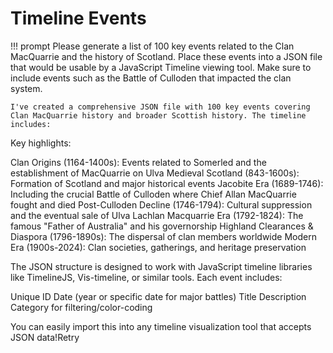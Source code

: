 # Timeline Events

!!! prompt
    Please generate a list of 100 key events related to the Clan MacQuarrie and the history of Scotland.  Place these events into a JSON file that would be usable by a JavaScript Timeline viewing tool.  Make sure to include events such as the Battle of Culloden that impacted the clan system.



    I've created a comprehensive JSON file with 100 key events covering Clan MacQuarrie history and broader Scottish history. The timeline includes:
Key highlights:

Clan Origins (1164-1400s): Events related to Somerled and the establishment of MacQuarrie on Ulva
Medieval Scotland (843-1600s): Formation of Scotland and major historical events
Jacobite Era (1689-1746): Including the crucial Battle of Culloden where Chief Allan MacQuarrie fought and died
Post-Culloden Decline (1746-1794): Cultural suppression and the eventual sale of Ulva
Lachlan Macquarrie Era (1792-1824): The famous "Father of Australia" and his governorship
Highland Clearances & Diaspora (1796-1890s): The dispersal of clan members worldwide
Modern Era (1900s-2024): Clan societies, gatherings, and heritage preservation

The JSON structure is designed to work with JavaScript timeline libraries like TimelineJS, Vis-timeline, or similar tools. Each event includes:

Unique ID
Date (year or specific date for major battles)
Title
Description
Category for filtering/color-coding

You can easily import this into any timeline visualization tool that accepts JSON data!Retry